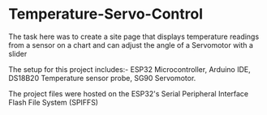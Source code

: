# Temperature-Servo-Control
The task here was to create a site page that displays temperature readings from a sensor on a chart and can adjust the angle of a Servomotor with a slider

The setup for this project includes:- ESP32 Microcontroller, Arduino IDE, DS18B20 Temperature sensor probe, SG90 Servomotor.

The project files were hosted on the ESP32's Serial Peripheral Interface Flash File System (SPIFFS)
